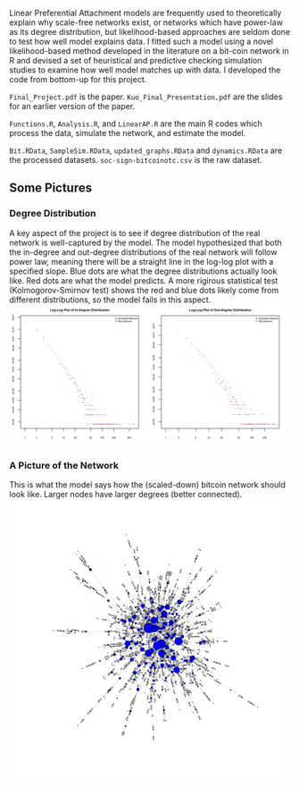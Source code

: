 Linear Preferential Attachment models are frequently used to theoretically explain why scale-free networks exist, or networks which have power-law as its degree distribution, but likelihood-based approaches are seldom done to test how well model explains data. I fitted such a model using a novel likelihood-based method developed in the literature on a bit-coin network in R and devised a set of heuristical and predictive checking simulation studies to examine how well model matches up with data. I developed the code from bottom-up for this project. 

`Final_Project.pdf` is the paper. `Kuo_Final_Presentation.pdf` are the slides for an earlier version of the paper. 

`Functions.R`, `Analysis.R`, and `LinearAP.R` are the main R codes which process the data, simulate the network, and estimate the model. 

`Bit.RData`, `SampleSim.RData`, `updated_graphs.RData` and `dynamics.RData` are the processed datasets. `soc-sign-bitcoinotc.csv` is the raw dataset. 

## Some Pictures

### Degree Distribution
A key aspect of the project is to see if degree distribution of the real network is well-captured by the model. The model hypothesized that both the in-degree and out-degree distributions of the real network will follow power law, meaning there will be a straight line in the log-log plot with a specified slope. Blue dots are what the degree distributions actually look like. Red dots are what the model predicts. A more rigirous statistical test (Kolmogorov-Smirnov test) shows the red and blue dots likely come from different distributions, so the model fails in this aspect.
![](https://github.com/james-kuo/fitting-network-models/blob/master/degree_distribution.png)


### A Picture of the Network
This is what the model says how the (scaled-down) bitcoin network should look like. Larger nodes have larger degrees (better connected).
![](https://github.com/james-kuo/fitting-network-models/blob/master/SimLAP.png)
